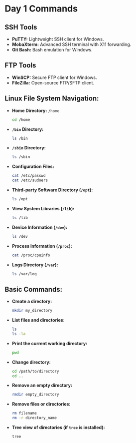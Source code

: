 
# Day 1 Commands

## SSH Tools
- **PuTTY:** Lightweight SSH client for Windows.
- **MobaXterm:** Advanced SSH terminal with X11 forwarding.
- **Git Bash:** Bash emulation for Windows.

## FTP Tools
- **WinSCP:** Secure FTP client for Windows.
- **FileZilla:** Open-source FTP/SFTP client.

## Linux File System Navigation:
- **Home Directory:** `/home`
  ```bash
  cd /home
  ```

- **`/bin` Directory:**
  ```bash
  ls /bin
  ```

- **`/sbin` Directory:**
  ```bash
  ls /sbin
  ```

- **Configuration Files:**
  ```bash
  cat /etc/passwd
  cat /etc/sudoers
  ```

- **Third-party Software Directory (`/opt`):**
  ```bash
  ls /opt
  ```

- **View System Libraries (`/lib`):**
  ```bash
  ls /lib
  ```

- **Device Information (`/dev`):**
  ```bash
  ls /dev
  ```

- **Process Information (`/proc`):**
  ```bash
  cat /proc/cpuinfo
  ```

- **Logs Directory (`/var`):**
  ```bash
  ls /var/log
  ```

## Basic Commands:
- **Create a directory:**
  ```bash
  mkdir my_directory
  ```

- **List files and directories:**
  ```bash
  ls
  ls -la
  ```

- **Print the current working directory:**
  ```bash
  pwd
  ```

- **Change directory:**
  ```bash
  cd /path/to/directory
  cd ..
  ```

- **Remove an empty directory:**
  ```bash
  rmdir empty_directory
  ```

- **Remove files or directories:**
  ```bash
  rm filename
  rm -r directory_name
  ```

- **Tree view of directories (if `tree` is installed):**
  ```bash
  tree
  ```